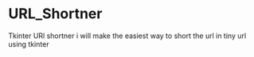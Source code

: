# URL_Shortner
Tkinter URl shortner i will make the easiest way to short the url in tiny url using tkinter
